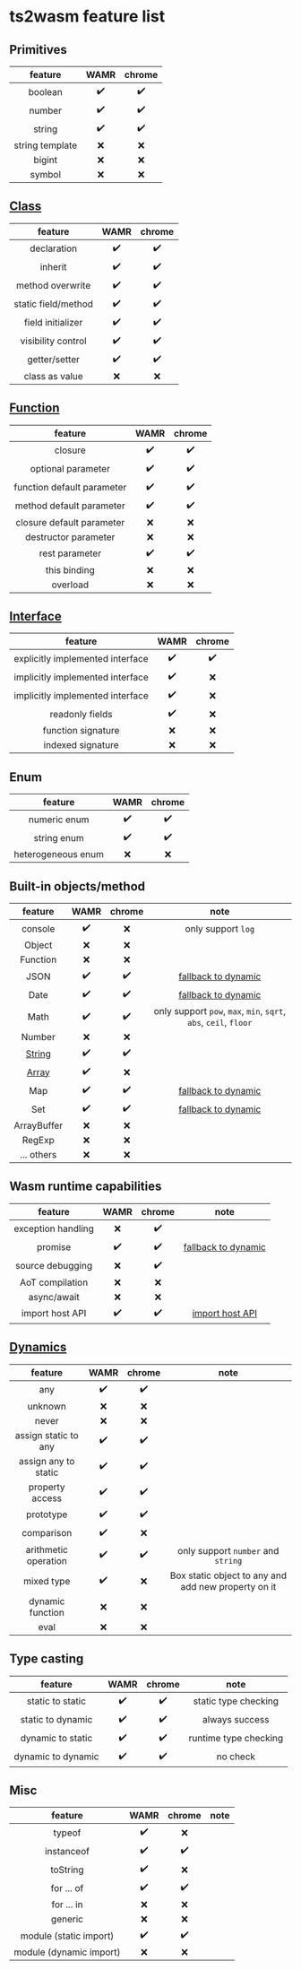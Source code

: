 # ts2wasm feature list

## Primitives

| feature | WAMR | chrome |
| :---: | :---: | :---: |
| boolean | :heavy_check_mark: | :heavy_check_mark: |
| number | :heavy_check_mark: | :heavy_check_mark: |
| string | :heavy_check_mark: | :heavy_check_mark: |
| string template | :x: | :x: |
| bigint | :x: | :x: |
| symbol | :x: | :x: |

## [Class](./class.md)

| feature | WAMR | chrome |
| :---: | :---: | :---: |
| declaration | :heavy_check_mark: | :heavy_check_mark: |
| inherit | :heavy_check_mark: | :heavy_check_mark: |
| method overwrite | :heavy_check_mark: | :heavy_check_mark: |
| static field/method | :heavy_check_mark: | :heavy_check_mark: |
| field initializer | :heavy_check_mark: | :heavy_check_mark: |
| visibility control | :heavy_check_mark: | :heavy_check_mark: |
| getter/setter | :heavy_check_mark: | :heavy_check_mark: |
| class as value | :x: | :x: |

## [Function](./function.md)

| feature | WAMR | chrome |
| :---: | :---: | :---: |
| closure | :heavy_check_mark: | :heavy_check_mark: |
| optional parameter | :heavy_check_mark: | :heavy_check_mark: |
| function default parameter | :heavy_check_mark: | :heavy_check_mark: |
| method default parameter | :heavy_check_mark: | :heavy_check_mark: |
| closure default parameter | :x: | :x: |
| destructor parameter | :x: | :x: |
| rest parameter | :heavy_check_mark: | :heavy_check_mark: |
| this binding | :x: | :x: |
| overload | :x: | :x: |

## [Interface](./interface.md)

| feature | WAMR | chrome |
| :---: | :---: | :---: |
| explicitly implemented interface | :heavy_check_mark: | :heavy_check_mark: |
| implicitly implemented interface | :heavy_check_mark: | :x: |
| implicitly implemented interface | :heavy_check_mark: | :x: |
| readonly fields | :heavy_check_mark: | :x: |
| function signature | :x: | :x: |
| indexed signature | :x: | :x: |

## Enum

| feature | WAMR | chrome |
| :---: | :---: | :---: |
| numeric enum | :heavy_check_mark: | :heavy_check_mark: |
| string enum | :heavy_check_mark: | :heavy_check_mark: |
| heterogeneous enum | :x: | :x: |

## Built-in objects/method

| feature | WAMR | chrome | note |
| :---: | :---: | :---: | :---: |
| console | :heavy_check_mark: | :x: | only support `log` |
| Object | :x: | :x: | |
| Function | :x: | :x: | |
| JSON | :heavy_check_mark: | :heavy_check_mark: | [fallback to dynamic](./fallback.md) |
| Date | :heavy_check_mark: | :heavy_check_mark: | [fallback to dynamic](./fallback.md) |
| Math | :heavy_check_mark: | :heavy_check_mark: | only support `pow`, `max`, `min`, `sqrt`, `abs`, `ceil`, `floor` |
| Number | :x: | :x: | |
| [String](../standard-library/string.md) | :heavy_check_mark: | :heavy_check_mark: | |
| [Array](../standard-library/array.md) | :heavy_check_mark: | :x: | |
| Map | :heavy_check_mark: | :heavy_check_mark: | [fallback to dynamic](./fallback.md) |
| Set | :heavy_check_mark: | :heavy_check_mark: | [fallback to dynamic](./fallback.md) |
| ArrayBuffer | :x: | :x: | |
| RegExp | :x: | :x: | |
| ... others | :x: | :x: | |


## Wasm runtime capabilities
| feature | WAMR | chrome | note |
| :---: | :---: | :---: | :---: |
| exception handling | :x: | :heavy_check_mark: | |
| promise | :heavy_check_mark: | :heavy_check_mark: | [fallback to dynamic](./fallback.md) |
| source debugging | :x: | :heavy_check_mark: | |
| AoT compilation | :x: | :x: | |
| async/await | :x: | :x: | |
| import host API | :heavy_check_mark: | :heavy_check_mark: | [import host API](./expose_host_API.md) |

## [Dynamics](./any_object.md)
| feature | WAMR | chrome | note |
| :---: | :---: | :---: | :---: |
| any | :heavy_check_mark: | :heavy_check_mark: | |
| unknown | :x: | :x: | |
| never | :x: | :x: | |
| assign static to any | :heavy_check_mark: | :heavy_check_mark: | |
| assign any to static | :heavy_check_mark: | :heavy_check_mark: | |
| property access | :heavy_check_mark: | :heavy_check_mark: | |
| prototype | :heavy_check_mark: | :heavy_check_mark: | |
| comparison | :heavy_check_mark: | :x: | |
| arithmetic operation | :heavy_check_mark: | :heavy_check_mark: | only support `number` and `string` |
| mixed type | :heavy_check_mark: | :x: | Box static object to any and add new property on it |
| dynamic function | :x: | :x: | |
| eval | :x: | :x: | |

## Type casting
| feature | WAMR | chrome | note |
| :---: | :---: | :---: | :---: |
| static to static | :heavy_check_mark: | :heavy_check_mark: | static type checking |
| static to dynamic | :heavy_check_mark: | :heavy_check_mark: | always success |
| dynamic to static | :heavy_check_mark: | :heavy_check_mark: | runtime type checking |
| dynamic to dynamic | :heavy_check_mark: | :heavy_check_mark: | no check |

## Misc
| feature | WAMR | chrome | note |
| :---: | :---: | :---: | :---: |
| typeof | :heavy_check_mark: | :x: | |
| instanceof | :heavy_check_mark: | :heavy_check_mark: | |
| toString | :heavy_check_mark: | :x: | |
| for ... of | :heavy_check_mark: | :heavy_check_mark: | |
| for ... in | :x: | :x: | |
| generic | :x: | :x: | |
| module (static import) | :heavy_check_mark: | :heavy_check_mark: | |
| module (dynamic import) | :x: | :x: | |
